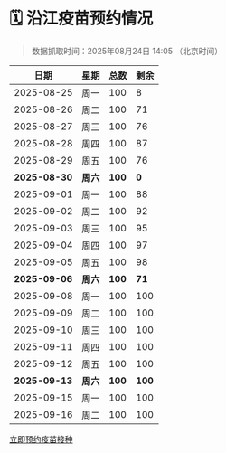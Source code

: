 # 🗓️ 沿江疫苗预约情况

> 数据抓取时间：2025年08月24日 14:05 （北京时间）

| 日期 | 星期 | 总数 | 剩余 |
|------|------|------|------|
| 2025-08-25 | 周一 | 100 | 8 |
| 2025-08-26 | 周二 | 100 | 71 |
| 2025-08-27 | 周三 | 100 | 76 |
| 2025-08-28 | 周四 | 100 | 87 |
| 2025-08-29 | 周五 | 100 | 76 |
| **2025-08-30** | **周六** | **100** | **0** |
| 2025-09-01 | 周一 | 100 | 88 |
| 2025-09-02 | 周二 | 100 | 92 |
| 2025-09-03 | 周三 | 100 | 95 |
| 2025-09-04 | 周四 | 100 | 97 |
| 2025-09-05 | 周五 | 100 | 98 |
| **2025-09-06** | **周六** | **100** | **71** |
| 2025-09-08 | 周一 | 100 | 100 |
| 2025-09-09 | 周二 | 100 | 100 |
| 2025-09-10 | 周三 | 100 | 100 |
| 2025-09-11 | 周四 | 100 | 100 |
| 2025-09-12 | 周五 | 100 | 100 |
| **2025-09-13** | **周六** | **100** | **100** |
| 2025-09-15 | 周一 | 100 | 100 |
| 2025-09-16 | 周二 | 100 | 100 |


<div class="button-container">
<a class="btn" href="http://yfzweb.ishequ.net/#/login" target="_blank">立即预约疫苗接种</a>
</div>
